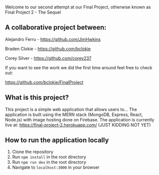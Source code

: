 Welcome to our second attempt at our Final Project, otherwise known as Final Project 2 - The Sequel

## A collaborative project between:

Alejandro Ferru   -   https://github.com/JimHwkins

Braden Clokie     -   https://github.com/bclokie

Corey Silver      -   https://github.com/corey237  


If you want to see the work we did the first time around feel free to check out:

https://github.com/bclokie/FinalProject

## What is this project?

This project is a simple web application that allows users to... The application is built using the MERN stack (MongoDB, Express, React, Node.js) with image hosting done on Firebase. The application is currently live at: https://final-project-2.herokuapp.com/ (JUST KIDDING NOT YET)

## How to run the application locally

1. Clone the repository
2. Run `npm install` in the root directory
3. Run `npm run dev` in the root directory
4. Navigate to `localhost:3000` in your browser
